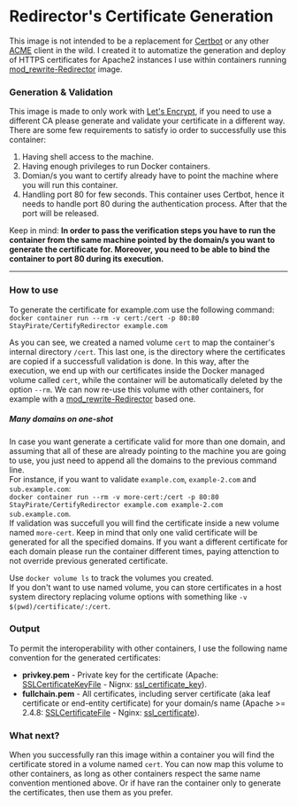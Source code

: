 # Redirector's Certificate Generation

This image is not intended to be a replacement for [Certbot](https://certbot.eff.org/) or any other [ACME](https://ietf-wg-acme.github.io/acme/) client in the wild. I created it to automatize the generation and deploy of HTTPS certificates for Apache2 instances I use within containers running [mod_rewrite-Redirector](https://github.com/StayPirate/mod_rewrite-Redirector) image.

### Generation & Validation
This image is made to only work with [Let's Encrypt](https://letsencrypt.org/), if you need to use a different CA please generate and validate your certificate in a different way.  
There are some few requirements to satisfy io order to successfully use this container:
1. Having shell access to the machine.
2. Having enough privileges to run Docker containers.
3. Domian/s you want to certify already have to point the machine where you will run this container.
4. Handling port 80 for few seconds. This container uses Certbot, hence it needs to handle port 80 during the authentication process. After that the port will be released.

Keep in mind: **In order to pass the verification steps you have to run the container from the same machine pointed by the domain/s you want to generate the certificate for. Moreover, you need to be able to bind the container to port 80 during its execution.**  

---
### How to use
To generate the certificate for example.com use the following command:  
`docker container run --rm -v cert:/cert -p 80:80 StayPirate/CertifyRedirector example.com`  

As you can see, we created a named volume `cert` to map the container's internal directory `/cert`. This last one, is the directory where the certificates are copied if a successfull validation is done. In this way, after the execution, we end up with our certificates inside the Docker managed volume called `cert`, while the container will be automatically deleted by the option `--rm`. We can now re-use this volume with other containers, for example with a [mod_rewrite-Redirector](https://github.com/StayPirate/mod_rewrite-Redirector) based one.

##### Many domains on one-shot
In case you want generate a certificate valid for more than one domain, and assuming that all of these are already pointing to the machine you are going to use, you just need to append all the domains to the previous command line.  
For instance, if you want to validate `example.com`, `example-2.com` and `sub.example.com`:  
`docker container run --rm -v more-cert:/cert -p 80:80 StayPirate/CertifyRedirector example.com example-2.com sub.example.com`.  
If validation was succefull you will find the certificate inside a new volume named `more-cert`. Keep in mind that only one valid certificate will be generated for all the specified domains. If you want a different certificate for each domain please run the container different times, paying attenction to not override previous generated certificate.  

Use `docker volume ls` to track the volumes you created.  
If you don't want to use named volume, you can store certificates in a host system directory replacing volume options with something like `-v $(pwd)/certificate/:/cert`.

### Output
To permit the interoperability with other containers, I use the following name convention for the generated certificates:
 - **privkey.pem** - Private key for the certificate (Apache: [SSLCertificateKeyFile](https://httpd.apache.org/docs/2.4/mod/mod_ssl.html#sslcertificatekeyfile) - Nignx: [ssl_certificate_key](https://nginx.org/en/docs/http/ngx_http_ssl_module.html#ssl_certificate_key)).
 - **fullchain.pem** - All certificates, including server certificate (aka leaf certificate or end-entity certificate) for your domain/s name (Apache >= 2.4.8: [SSLCertificateFile](https://httpd.apache.org/docs/2.4/mod/mod_ssl.html#sslcertificatefile) - Nginx: [ssl_certificate](https://nginx.org/en/docs/http/ngx_http_ssl_module.html#ssl_certificate)). 

### What next?
 When you successfully ran this image within a container you will find the certificate stored in a volume named `cert`. You can now map this volume to other containers, as long as other containers respect the same name convention mentioned above. Or if have ran the container only to generate the certificates, then use them as you prefer.
